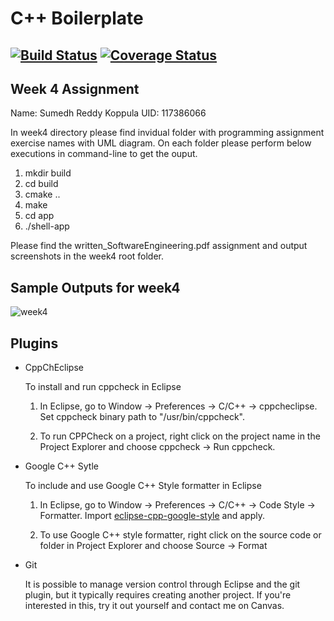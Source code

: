 # C++ Boilerplate
[![Build Status](https://travis-ci.org/dpiet/cpp-boilerplate.svg?branch=master)](https://travis-ci.org/dpiet/cpp-boilerplate)
[![Coverage Status](https://coveralls.io/repos/github/dpiet/cpp-boilerplate/badge.svg?branch=master)](https://coveralls.io/github/dpiet/cpp-boilerplate?branch=master)
---
## Week 4 Assignment

Name: Sumedh Reddy Koppula
UID: 117386066

In week4 directory please find invidual folder with programming assignment exercise names with UML diagram. On each folder please perform below executions in command-line to get the ouput.
1. mkdir build
2. cd build
3. cmake ..
4. make
5. cd app
6. ./shell-app

Please find the written_SoftwareEngineering.pdf assignment and output screenshots in the week4 root folder.

## Sample Outputs for week4

![week4](https://user-images.githubusercontent.com/24978535/134793190-87df4081-0227-41d6-b385-bf45234f1c9a.png)


## Plugins

- CppChEclipse

    To install and run cppcheck in Eclipse

    1. In Eclipse, go to Window -> Preferences -> C/C++ -> cppcheclipse.
    Set cppcheck binary path to "/usr/bin/cppcheck".

    2. To run CPPCheck on a project, right click on the project name in the Project Explorer 
    and choose cppcheck -> Run cppcheck.


- Google C++ Sytle

    To include and use Google C++ Style formatter in Eclipse

    1. In Eclipse, go to Window -> Preferences -> C/C++ -> Code Style -> Formatter. 
    Import [eclipse-cpp-google-style][reference-id-for-eclipse-cpp-google-style] and apply.

    2. To use Google C++ style formatter, right click on the source code or folder in 
    Project Explorer and choose Source -> Format

[reference-id-for-eclipse-cpp-google-style]: https://raw.githubusercontent.com/google/styleguide/gh-pages/eclipse-cpp-google-style.xml

- Git

    It is possible to manage version control through Eclipse and the git plugin, but it typically requires creating another project. If you're interested in this, try it out yourself and contact me on Canvas.
